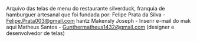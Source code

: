 Arquivo das telas de menu do restaurante silverduck, franquia de hamburguer artesanal que foi fundada por:
Felipe Prata da Silva - Felipe.Prata003@gmail.com
hantz Makensly Joseph - Inserir e-mail do mak aqui
Matheus Santos - Gunthermatheus1432@gmail.com (designer e desenvolvedor de telas)
